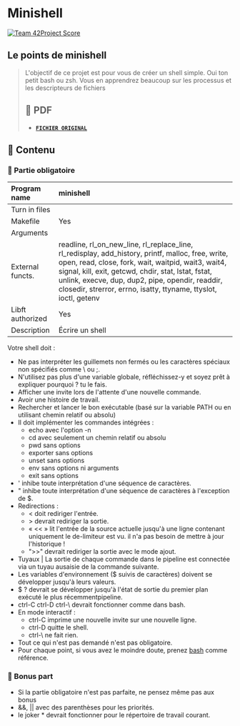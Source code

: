 # Minishell
[![Team 42Project Score](https://badge42.herokuapp.com/api/project/bledda/minishell)](https://github.com/JaeSeoKim/bad)

## Le points de minishell

> L'objectif de ce projet est pour vous de créer un shell simple.
> Oui ton petit bash ou zsh. Vous en apprendrez beaucoup sur les processus et les descripteurs de fichiers
>
> ## 📝 PDF
>
> - [**`FICHIER ORIGINAL`**](https://github.com/louchebem06/Docs-42/blob/master/en.minishell.pdf)

## 🚀 Contenu

### 🚩 Partie obligatoire

| Program name     | minishell                                                                                                                                                                                        |
| :--------------- | :------------------------------------------------------------------------------------------------------------------------------------------------------------------------------------------- |
| Turn in files    |                                                                                                                                                                                        |
| Makefile         | Yes                                                                                                                                                                                          |
| Arguments        |                                                                                 |
| External functs. | readline, rl_on_new_line, rl_replace_line, rl_redisplay, add_history, printf, malloc, free, write, open, read, close, fork, wait, waitpid, wait3, wait4, signal, kill, exit, getcwd, chdir, stat, lstat, fstat, unlink, execve, dup, dup2, pipe, opendir, readdir, closedir, strerror, errno, isatty, ttyname, ttyslot, ioctl, getenv |
| Libft authorized | Yes                                                                                                                                                                                           |
| Description      | Écrire un shell                                                                                                                                                           |

Votre shell doit :
- Ne pas interpréter les guillemets non fermés ou les caractères spéciaux non spécifiés comme \ ou ;.
- N'utilisez pas plus d'une variable globale, réfléchissez-y et soyez prêt à expliquer pourquoi ? tu le fais.
- Afficher une invite lors de l'attente d'une nouvelle commande.
- Avoir une histoire de travail.
- Rechercher et lancer le bon exécutable (basé sur la variable PATH ou en utilisant chemin relatif ou absolu)
- Il doit implémenter les commandes intégrées :
	- echo avec l'option -n
	- cd avec seulement un chemin relatif ou absolu
	- pwd sans options
	- exporter sans options
	- unset sans options
	- env sans options ni arguments
	- exit sans options
- ' inhibe toute interprétation d'une séquence de caractères.
- " inhibe toute interprétation d'une séquence de caractères à l'exception de $.
- Redirections :
	- < doit rediriger l'entrée.
	- \> devrait rediriger la sortie.
	- « << » lit l'entrée de la source actuelle jusqu'à une ligne contenant uniquement le de-limiteur est vu. il n'a pas besoin de mettre à jour l'historique !
	- ">>" devrait rediriger la sortie avec le mode ajout.
- Tuyaux | La sortie de chaque commande dans le pipeline est connectée via un tuyau ausaisie de la commande suivante.
- Les variables d'environnement ($ suivis de caractères) doivent se développer jusqu'à leurs valeurs.
- $ ? devrait se développer jusqu'à l'état de sortie du premier plan exécuté le plus récemmentpipeline.
- ctrl-C ctrl-D ctrl-\ devrait fonctionner comme dans bash.
- En mode interactif :
	- ctrl-C imprime une nouvelle invite sur une nouvelle ligne.
	- ctrl-D quitte le shell.
	- ctrl-\ ne fait rien.
- Tout ce qui n'est pas demandé n'est pas obligatoire.
- Pour chaque point, si vous avez le moindre doute, prenez [bash](https://www.gnu.org/savannah-checkouts/gnu/bash/manual/) comme référence.

### 🚩 Bonus part

- Si la partie obligatoire n'est pas parfaite, ne pensez même pas aux bonus
- &&, || avec des parenthèses pour les priorités.
- le joker * devrait fonctionner pour le répertoire de travail courant.
